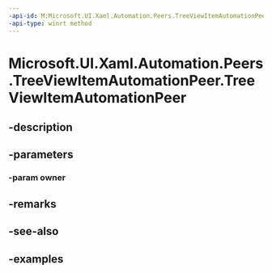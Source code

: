 ```yaml
---
-api-id: M:Microsoft.UI.Xaml.Automation.Peers.TreeViewItemAutomationPeer.#ctor(Microsoft.UI.Xaml.Controls.TreeViewItem)
-api-type: winrt method
---
```


<!-- Method syntax.
public TreeViewItemAutomationPeer.TreeViewItemAutomationPeer(TreeViewItem owner)
-->

# Microsoft.UI.Xaml.Automation.Peers.TreeViewItemAutomationPeer.TreeViewItemAutomationPeer

## -description

## -parameters
### -param owner

## -remarks

## -see-also

## -examples

